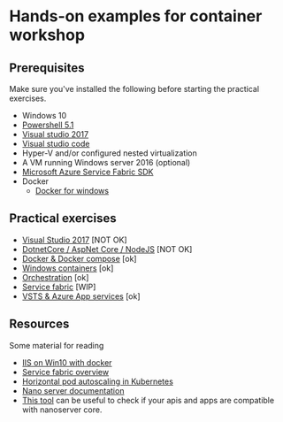 # Hands-on examples for container workshop
## Prerequisites

Make sure you've installed the following before starting the practical exercises.
 - Windows 10
 - <a hreF="https://msdn.microsoft.com/en-us/powershell/wmf/5.1/install-configure">Powershell 5.1</a>
 - <a href="http://visualstudio.com/">Visual studio 2017</a>
 - <a hreF="https://code.visualstudio.com/">Visual studio code</a>
 - Hyper-V and/or configured nested virtualization 
  - A VM running Windows server 2016 (optional)
 - <a href="http://www.microsoft.com/web/handlers/webpi.ashx?command=getinstallerredirect&appid=MicrosoftAzure-ServiceFabric-CoreSDK">Microsoft Azure Service Fabric SDK</a>
 - Docker 
   - <a href="https://docs.docker.com/docker-for-windows/install/">Docker for windows </a>

 
## Practical exercises

- <a href="1-vs2017.md">Visual Studio 2017</a> [NOT OK]  
- <a href="2-dotnetcore.md">DotnetCore / AspNet Core / NodeJS</a> [NOT OK]
- <a href="3-dockerncompose.md">Docker & Docker compose</a> [ok]
- <a href="4-windows-containers.md">Windows containers</a> [ok]
- <a href="5-orchestration.md">Orchestration</a> [ok]
- <a href="6-service-fabric.md">Service fabric</a> [WIP]
- <a hreF="7-azure-deployments.md">VSTS & Azure App services</a> [ok]

## Resources
Some material for reading
 - <a href="http://blog.alexellis.io/run-iis-asp-net-on-windows-10-with-docker/">IIS on Win10 with docker</a>
 - <a href="https://docs.microsoft.com/en-us/azure/service-fabric/service-fabric-containers-overview">Service fabric overview</a>
 - <a href="https://kubernetes.io/docs/user-guide/horizontal-pod-autoscaling/  ">Horizontal pod autoscaling in Kubernetes</a>
- <a href="https://technet.microsoft.com/windows-server-docs/get-started/getting-started-with-nano-server">Nano server documentation</a>
 - <a href="https://blogs.technet.microsoft.com/nanoserver/2016/04/27/nanoserverapiscan-exe-updated-for-tp5/">This tool</a> can be useful to check if your apis and apps are compatible with nanoserver core.